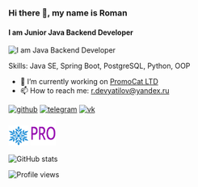 ### Hi there 👋, my name is Roman
#### I am Junior Java Backend Developer
![I am Java Backend Developer](https://pbs.twimg.com/media/D6uCZ3TXYAYqK6H.jpg:large)


Skills: Java SE, Spring Boot, PostgreSQL, Python, OOP

- 🔭 I’m currently working on <a href="https://promocatcompany.com/">PromoCat LTD</a> 
- 📫 How to reach me: <r.devyatilov@yandex.ru> 


[<img src='https://cdn.jsdelivr.net/npm/simple-icons@3.0.1/icons/github.svg' alt='github' height='40'>](https://github.com/Fr1m3n)  [<img src='https://cdn.jsdelivr.net/npm/simple-icons@3.0.1/icons/telegram.svg' alt='telegram' height='40'>](https://www.teleg.run/Fr1m3n)  [<img src='https://cdn.jsdelivr.net/npm/simple-icons@3.0.1/icons/vk.svg' alt='vk' height='40'>](https://vk.com/frimen9)  

<a href='https://archiveprogram.github.com/'><img src='https://raw.githubusercontent.com/acervenky/animated-github-badges/master/assets/acbadge.gif' width='40' height='40'></a> <a href='https://github.com/pricing'><img src='https://raw.githubusercontent.com/acervenky/animated-github-badges/master/assets/pro.gif' width='50' height='50'></a>

![GitHub stats](https://github-readme-stats.vercel.app/api?username=Fr1m3n&show_icons=true)  

![Profile views](https://gpvc.arturio.dev/Fr1m3n)  

